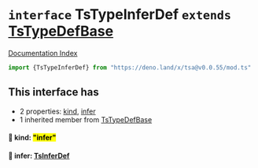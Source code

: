 # `interface` TsTypeInferDef `extends` [TsTypeDefBase](../private.interface.TsTypeDefBase/README.md)

[Documentation Index](../README.md)

```ts
import {TsTypeInferDef} from "https://deno.land/x/tsa@v0.0.55/mod.ts"
```

## This interface has

- 2 properties:
[kind](#-kind-infer),
[infer](#-infer-tsinferdef)
- 1 inherited member from [TsTypeDefBase](../private.interface.TsTypeDefBase/README.md)


#### 📄 kind: <mark>"infer"</mark>



#### 📄 infer: [TsInferDef](../interface.TsInferDef/README.md)



